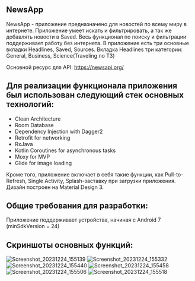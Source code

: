## NewsApp

NewsApp - приложение предназначено для новостей по всему миру в интернете. Приложение умеет искать и фильтрировать, а так же добавлять новости в Saved. 
Весь функционал по поиску и фильтрации поддерживает работу без интернета.
В приложение есть три основные вкладки  Headlines, Saved, Sources. 
Вкладка Headlines три категории: General, Business, Science(Traveling по ТЗ) 


Основной ресурс для API: https://newsapi.org/

## Для реализации функционала приложения был использован следующий стек основных технологий:

- Clean Architecture
- Room Database
- Dependency Injection with Dagger2
- Retrofit for networking
- RxJava
- Kotlin Coroutines for asynchronous tasks
- Moxy for MVP
- Glide for image loading

Кроме того, приложение включает в себя такие функции, как Pull-to-Refresh, Single Activity, Splash-заставку при загрузки приложения.
Дизайн построен на Material Design 3.

## Общие требования для разработки:

 Приложение поддерживает устройства, начиная с Android 7 (minSdkVersion = 24)

 ## Скриншоты основных функций: 

![Screenshot_20231224_155139](https://github.com/yantsabut/NewsApp/assets/118681580/e2588f2e-8477-4f6f-be07-7baf2df5395c)
![Screenshot_20231224_155332](https://github.com/yantsabut/NewsApp/assets/118681580/fd883c85-b222-4820-a40b-dc3f3ae7df2e)
![Screenshot_20231224_155440](https://github.com/yantsabut/NewsApp/assets/118681580/cd098298-6f17-45f8-87d9-fb72ad3521cb)
![Screenshot_20231224_155458](https://github.com/yantsabut/NewsApp/assets/118681580/85c2714c-72a9-4747-afc6-b9724652693d)
![Screenshot_20231224_155506](https://github.com/yantsabut/NewsApp/assets/118681580/582db9e5-686d-4578-802b-dceec8a059a4)
![Screenshot_20231224_155518](https://github.com/yantsabut/NewsApp/assets/118681580/762adee2-f7dc-4583-929d-c4a34f4cf732)







